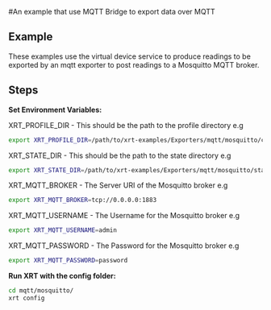 #An example that use MQTT Bridge to export data over MQTT

## Example

These examples use the virtual device service to produce readings to be exported by an mqtt exporter to post readings to a Mosquitto MQTT broker.


## Steps

**Set Environment Variables:**

XRT_PROFILE_DIR - This should be the path to the profile directory e.g

```bash
export XRT_PROFILE_DIR=/path/to/xrt-examples/Exporters/mqtt/mosquitto/config/profiles/
```

XRT_STATE_DIR - This should be the path to the state directory e.g

```bash
export XRT_STATE_DIR=/path/to/xrt-examples/Exporters/mqtt/mosquitto/state/
```
XRT_MQTT_BROKER - The Server URI of the Mosquitto broker e.g

```bash
export XRT_MQTT_BROKER=tcp://0.0.0.0:1883
```

XRT_MQTT_USERNAME - The Username for the Mosquitto broker e.g
```bash
export XRT_MQTT_USERNAME=admin
```

XRT_MQTT_PASSWORD - The Password for the Mosquitto broker e.g
```bash
export XRT_MQTT_PASSWORD=password
```

**Run XRT with the config folder:**

```bash 
cd mqtt/mosquitto/
xrt config
```



